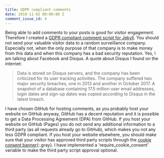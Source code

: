 ```yaml
---
title: GDPR compliant comments
date: 2018-11-02 00:00:00 Z
comment_issue_id: 4
---
```


Being able to add comments to your posts is good for visitor engagement. Therefore I created a [GDPR compliant comment script for Jekyll](/without-plugin/comments/). You should not send your valuable visitor data to a random surveillance company. Especially not, when the only purpose of that company is to make money from this data and when this company has a bad security reputation. Yes, I am talking about Facebook and Disqus. A quote about Disqus I found on the internet:

> Data is stored on Disqus servers, and the company has been criticized for its user tracking activities. The company suffered two major security breaches, one in 2013 and another in October 2017. A snapshot of a database containing 17.5 million user email addresses, login dates and sign-up dates was copied according to Disqus in the latest breach.

I have chosen GitHub for hosting comments, as you probably host your website on GitHub anyway, GitHub has a decent reputation and it is possible to get a Data Processing Agreement (DPA) from GitHub. If you host your website on GitHub (Pages) you do not send any additional information to a third party (as all requests already go to GitHub), which makes you not any less GDPR compliant. If you host your website elsewhere, you should make sure that your visitor has approved third party scripts through the [cookie consent banner](/without-plugin/cookie-consent/){:.gray}. I have implemented a 'require_cookie_consent' variable to make the third party script approval optional.
